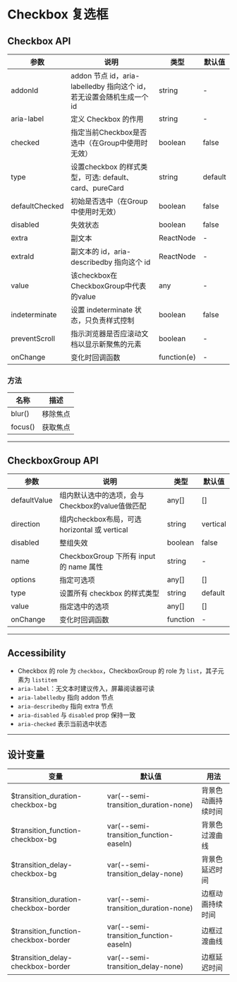 # Checkbox 复选框

## Checkbox API

| 参数           | 说明                                                                 | 类型        | 默认值   |
| -------------- | -------------------------------------------------------------------- | ----------- | -------- |
| addonId        | addon 节点 id，aria-labelledby 指向这个 id，若无设置会随机生成一个 id | string      | -        |
| aria-label     | 定义 Checkbox 的作用                                                 | string      | -        |
| checked        | 指定当前Checkbox是否选中（在Group中使用时无效）                      | boolean     | false    |
| type           | 设置checkbox 的样式类型，可选: default、card、pureCard               | string      | default  |
| defaultChecked | 初始是否选中（在Group中使用时无效）                                  | boolean     | false    |
| disabled       | 失效状态                                                             | boolean     | false    |
| extra          | 副文本                                                               | ReactNode   | -        |
| extraId        | 副文本的 id，aria-describedby 指向这个 id                            | ReactNode   | -        |
| value          | 该checkbox在CheckboxGroup中代表的value                               | any         | -        |
| indeterminate  | 设置 indeterminate 状态，只负责样式控制                              | boolean     | false    |
| preventScroll  | 指示浏览器是否应滚动文档以显示新聚焦的元素                           | boolean     | -        |
| onChange       | 变化时回调函数                                                       | function(e) | -        |

### 方法

| 名称    | 描述         |
| ------- | ------------ |
| blur()  | 移除焦点     |
| focus() | 获取焦点     |

---

## CheckboxGroup API

| 参数        | 说明                                               | 类型      | 默认值   |
| ----------- | -------------------------------------------------- | --------- | -------- |
| defaultValue| 组内默认选中的选项，会与Checkbox的value值做匹配    | any[]     | []       |
| direction   | 组内checkbox布局，可选 horizontal 或 vertical      | string    | vertical |
| disabled    | 整组失效                                           | boolean   | false    |
| name        | CheckboxGroup 下所有 input 的 name 属性            | string    | -        |
| options     | 指定可选项                                         | any[]     | []       |
| type        | 设置所有 checkbox 的样式类型                       | string    | default  |
| value       | 指定选中的选项                                     | any[]     | []       |
| onChange    | 变化时回调函数                                     | function  | -        |

---

## Accessibility

- Checkbox 的 role 为 `checkbox`，CheckboxGroup 的 role 为 `list`，其子元素为 `listitem`
- `aria-label`：无文本时建议传入，屏幕阅读器可读
- `aria-labelledby` 指向 addon 节点
- `aria-describedby` 指向 extra 节点
- `aria-disabled` 与 `disabled` prop 保持一致
- `aria-checked` 表示当前选中状态

---

## 设计变量

| 变量                                 | 默认值                                 | 用法                   |
| ------------------------------------ | -------------------------------------- | ---------------------- |
| $transition_duration-checkbox-bg     | var(--semi-transition_duration-none)   | 背景色动画持续时间     |
| $transition_function-checkbox-bg     | var(--semi-transition_function-easeIn) | 背景色过渡曲线         |
| $transition_delay-checkbox-bg        | var(--semi-transition_delay-none)      | 背景色延迟时间         |
| $transition_duration-checkbox-border | var(--semi-transition_duration-none)   | 边框动画持续时间       |
| $transition_function-checkbox-border | var(--semi-transition_function-easeIn) | 边框过渡曲线           |
| $transition_delay-checkbox-border    | var(--semi-transition_delay-none)      | 边框延迟时间           |
